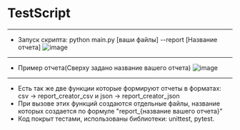 # TestScript
---
* Запуск скрипта:
python main.py [ваши файлы] --report [Название отчета]
![image](https://github.com/user-attachments/assets/3ae91b14-c114-4004-a084-55b9ab575782)
---
* Пример отчета(Сверху задано название вашего отчета)
![image](https://github.com/user-attachments/assets/32c21943-163b-4fec-af71-ec55e6c2b6c7)
---
* Есть так же две функции которые формируют отчеты в форматах: csv -> report_creator_csv и json -> report_creator_json
* При вызове этих функций создаются отдельные файлы, название которых создается по формуле "report_{название вашего отчета}"
* Код покрыт тестами, использованы библиотеки: unittest, pytest.


